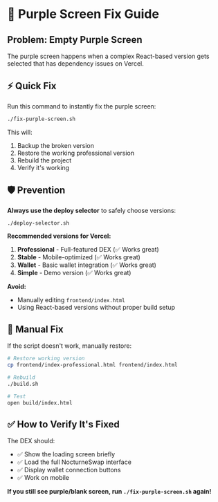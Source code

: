 # 🚨 Purple Screen Fix Guide

## Problem: Empty Purple Screen 

The purple screen happens when a complex React-based version gets selected that has dependency issues on Vercel.

## ⚡ Quick Fix

Run this command to instantly fix the purple screen:

```bash
./fix-purple-screen.sh
```

This will:
1. Backup the broken version
2. Restore the working professional version  
3. Rebuild the project
4. Verify it's working

## 🛡️ Prevention

**Always use the deploy selector** to safely choose versions:

```bash
./deploy-selector.sh
```

**Recommended versions for Vercel:**
1. **Professional** - Full-featured DEX (✅ Works great)
2. **Stable** - Mobile-optimized (✅ Works great)  
3. **Wallet** - Basic wallet integration (✅ Works great)
4. **Simple** - Demo version (✅ Works great)

**Avoid:**
- Manually editing `frontend/index.html`
- Using React-based versions without proper build setup

## 🔧 Manual Fix

If the script doesn't work, manually restore:

```bash
# Restore working version
cp frontend/index-professional.html frontend/index.html

# Rebuild
./build.sh

# Test
open build/index.html
```

## ✅ How to Verify It's Fixed

The DEX should:
- ✅ Show the loading screen briefly
- ✅ Load the full NocturneSwap interface
- ✅ Display wallet connection buttons
- ✅ Work on mobile

**If you still see purple/blank screen, run `./fix-purple-screen.sh` again!**
